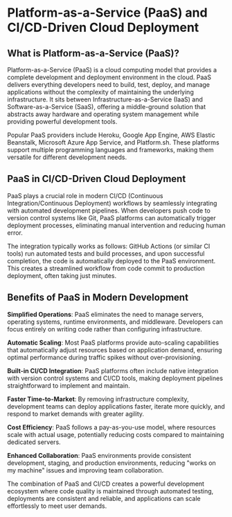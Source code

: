 # Platform-as-a-Service (PaaS) and CI/CD-Driven Cloud Deployment

## What is Platform-as-a-Service (PaaS)?

Platform-as-a-Service (PaaS) is a cloud computing model that provides a complete development and deployment environment in the cloud. PaaS delivers everything developers need to build, test, deploy, and manage applications without the complexity of maintaining the underlying infrastructure. It sits between Infrastructure-as-a-Service (IaaS) and Software-as-a-Service (SaaS), offering a middle-ground solution that abstracts away hardware and operating system management while providing powerful development tools.

Popular PaaS providers include Heroku, Google App Engine, AWS Elastic Beanstalk, Microsoft Azure App Service, and Platform.sh. These platforms support multiple programming languages and frameworks, making them versatile for different development needs.

## PaaS in CI/CD-Driven Cloud Deployment

PaaS plays a crucial role in modern CI/CD (Continuous Integration/Continuous Deployment) workflows by seamlessly integrating with automated development pipelines. When developers push code to version control systems like Git, PaaS platforms can automatically trigger deployment processes, eliminating manual intervention and reducing human error.

The integration typically works as follows: GitHub Actions (or similar CI tools) run automated tests and build processes, and upon successful completion, the code is automatically deployed to the PaaS environment. This creates a streamlined workflow from code commit to production deployment, often taking just minutes.

## Benefits of PaaS in Modern Development

**Simplified Operations**: PaaS eliminates the need to manage servers, operating systems, runtime environments, and middleware. Developers can focus entirely on writing code rather than configuring infrastructure.

**Automatic Scaling**: Most PaaS platforms provide auto-scaling capabilities that automatically adjust resources based on application demand, ensuring optimal performance during traffic spikes without over-provisioning.

**Built-in CI/CD Integration**: PaaS platforms often include native integration with version control systems and CI/CD tools, making deployment pipelines straightforward to implement and maintain.

**Faster Time-to-Market**: By removing infrastructure complexity, development teams can deploy applications faster, iterate more quickly, and respond to market demands with greater agility.

**Cost Efficiency**: PaaS follows a pay-as-you-use model, where resources scale with actual usage, potentially reducing costs compared to maintaining dedicated servers.

**Enhanced Collaboration**: PaaS environments provide consistent development, staging, and production environments, reducing "works on my machine" issues and improving team collaboration.

The combination of PaaS and CI/CD creates a powerful development ecosystem where code quality is maintained through automated testing, deployments are consistent and reliable, and applications can scale effortlessly to meet user demands.
